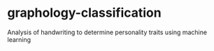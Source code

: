 # graphology-classification
Analysis of handwriting to determine personality traits using machine learning
